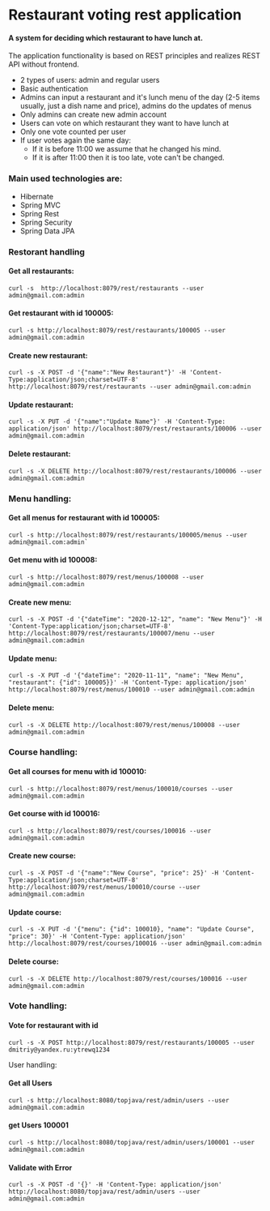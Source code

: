 Restaurant voting rest application
===================
#### A system for deciding which restaurant to have lunch at.

The application functionality is based on REST principles and realizes REST API without frontend.
- 2 types of users: admin and regular users
- Basic authentication
- Admins can input a restaurant and it's lunch menu of the day (2-5 items usually, just a dish name and price), admins do the updates of menus
- Only admins can create new admin account
- Users can vote on which restaurant they want to have lunch at
- Only one vote counted per user
- If user votes again the same day:
  - If it is before 11:00 we assume that he changed his mind.
  - If it is after 11:00 then it is too late, vote can't be changed.
  
### **Main used technologies are:**
  - Hibernate
  - Spring MVC
  - Spring Rest
  - Spring Security
  - Spring Data JPA

### Restorant handling

#### Get all restaurants:
    curl -s  http://localhost:8079/rest/restaurants --user admin@gmail.com:admin

#### Get restaurant with id 100005:
    curl -s http://localhost:8079/rest/restaurants/100005 --user admin@gmail.com:admin

#### Create new restaurant:
    curl -s -X POST -d '{"name":"New Restaurant"}' -H 'Content-Type:application/json;charset=UTF-8' http://localhost:8079/rest/restaurants --user admin@gmail.com:admin

#### Update restaurant:
    curl -s -X PUT -d '{"name":"Update Name"}' -H 'Content-Type: application/json' http://localhost:8079/rest/restaurants/100006 --user admin@gmail.com:admin

#### Delete restaurant:
    curl -s -X DELETE http://localhost:8079/rest/restaurants/100006 --user admin@gmail.com:admin

### Menu handling:

#### Get all menus for restaurant with id 100005:
    curl -s http://localhost:8079/rest/restaurants/100005/menus --user admin@gmail.com:admin`

#### Get menu with id 100008:
    curl -s http://localhost:8079/rest/menus/100008 --user admin@gmail.com:admin

#### Create new menu:
    curl -s -X POST -d '{"dateTime": "2020-12-12", "name": "New Menu"}' -H 'Content-Type:application/json;charset=UTF-8' http://localhost:8079/rest/restaurants/100007/menu --user admin@gmail.com:admin

#### Update menu:
    curl -s -X PUT -d '{"dateTime": "2020-11-11", "name": "New Menu", "restaurant": {"id": 100005}}' -H 'Content-Type: application/json' http://localhost:8079/rest/menus/100010 --user admin@gmail.com:admin

#### Delete menu:
    curl -s -X DELETE http://localhost:8079/rest/menus/100008 --user admin@gmail.com:admin

### Course handling:

#### Get all courses for menu with id 100010:
    curl -s http://localhost:8079/rest/menus/100010/courses --user admin@gmail.com:admin

#### Get course with id 100016:
    curl -s http://localhost:8079/rest/courses/100016 --user admin@gmail.com:admin

#### Create new course:
    curl -s -X POST -d '{"name":"New Course", "price": 25}' -H 'Content-Type:application/json;charset=UTF-8' http://localhost:8079/rest/menus/100010/course --user admin@gmail.com:admin

#### Update course:
    curl -s -X PUT -d '{"menu": {"id": 100010}, "name": "Update Course", "price": 30}' -H 'Content-Type: application/json' http://localhost:8079/rest/courses/100016 --user admin@gmail.com:admin

#### Delete course:
    curl -s -X DELETE http://localhost:8079/rest/courses/100016 --user admin@gmail.com:admin

### Vote handling:

#### Vote for restaurant with id
    curl -s -X POST http://localhost:8079/rest/restaurants/100005 --user dmitriy@yandex.ru:ytrewq1234

User handling:

#### Get all Users
    curl -s http://localhost:8080/topjava/rest/admin/users --user admin@gmail.com:admin

#### get Users 100001
    curl -s http://localhost:8080/topjava/rest/admin/users/100001 --user admin@gmail.com:admin

#### Validate with Error
    curl -s -X POST -d '{}' -H 'Content-Type: application/json' http://localhost:8080/topjava/rest/admin/users --user admin@gmail.com:admin
